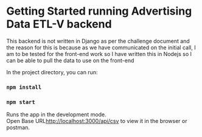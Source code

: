 # Getting Started running Advertising Data ETL-V backend

This backend is not written in Django as per the challenge document and the reason for this is because as we have communicated on the initial call, I am to be tested for the front-end work so I have written this in Nodejs so I can be able to pull the data to use on the front-end 

In the project directory, you can run:
### `npm install`
### `npm start`

Runs the app in the development mode.\
Open Base URL[http://localhost:3000/api/csv](http://localhost:3000/api/csv) to view it in the browser or postman.


